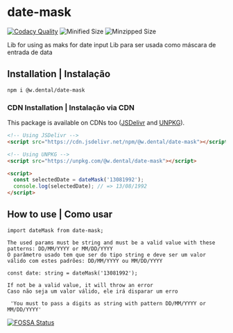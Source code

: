 # date-mask
[![Codacy Quality](https://app.codacy.com/project/badge/Grade/4d32ff0c02374a6bb5ebf6508849677c)](https://www.codacy.com/gh/W-Dental/date-mask?utm_source=github.com&amp;utm_medium=referral&amp;utm_content=W-Dental/date-mask&amp;utm_campaign=Badge_Grade)
![Minified Size](https://img.shields.io/bundlephobia/min/@w.dental/date-mask)
![Minzipped Size](https://img.shields.io/bundlephobia/minzip/@w.dental/date-mask)

Lib for using as maks for date input
Lib para ser usada como máscara de entrada de data

## Installation | Instalação
`npm i @w.dental/date-mask`
### CDN Installation | Instalação via CDN
This package is available on CDNs too ([JSDelivr](https://www.jsdelivr.com/) and [UNPKG](https://unpkg.com/)).

```html
<!-- Using JSDelivr -->
<script src="https://cdn.jsdelivr.net/npm/@w.dental/date-mask"></script>

<!-- Using UNPKG -->
<script src="https://unpkg.com/@w.dental/date-mask"></script>

<script>
  const selectedDate = dateMask('13081992');
  console.log(selectedDate); // => 13/08/1992
</script>
```

## How to use | Como usar
 ```import dateMask from date-mask;```

    The used params must be string and must be a valid value with these patterns: DD/MM/YYYY or MM/DD/YYYY 
    O parâmetro usado tem que ser do tipo string e deve ser um valor válido com estes padrões: DD/MM/YYYY ou MM/DD/YYYY
 ```const date: string = dateMask('13081992');```

    If not be a valid value, it will throw an error
    Caso não seja um valor válido, ele irá disparar um erro 
 ``` 'You must to pass a digits as string with pattern DD/MM/YYYY or MM/DD/YYYY'```   

[![FOSSA Status](https://app.fossa.com/api/projects/git%2Bgithub.com%2FW-Dental%2Fdate-mask.svg?type=shield)](https://app.fossa.com/projects/git%2Bgithub.com%2FW-Dental%2Fdate-mask?ref=badge_shield)